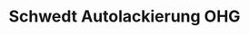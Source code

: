 ---
title: "Schwedt Autolackierung OHG"
url: /elsdorf/schwedt-autolackierung-ohg/
shop: Autowerkstatt
---